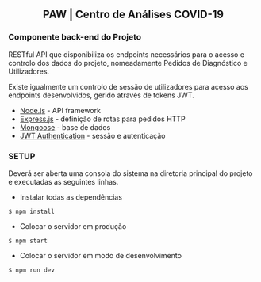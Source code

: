<h2 align="center">
  PAW | Centro de Análises COVID-19
</h2>

### Componente back-end do Projeto

RESTful API que disponibiliza os endpoints necessários para o acesso e controlo dos dados do projeto, nomeadamente Pedidos de Diagnóstico e Utilizadores.

Existe igualmente um controlo de sessão de utilizadores para acesso aos endpoints desenvolvidos, gerido através de tokens JWT.

- [Node.js](https://nodejs.org/en/) - API framework
- [Express.js](https://expressjs.com/) - definição de rotas para pedidos HTTP
- [Mongoose](https://mongoosejs.com/) - base de dados
- [JWT Authentication](https://jwt.io/) - sessão e autenticação

### SETUP

Deverá ser aberta uma consola do sistema na diretoria principal do projeto e executadas as seguintes linhas.

- Instalar todas as dependências
```
$ npm install
```
- Colocar o servidor em produção
```
$ npm start
```
- Colocar o servidor em modo de desenvolvimento
```
$ npm run dev
```
